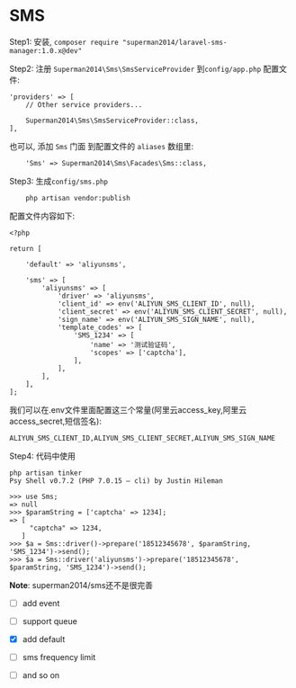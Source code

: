 # SMS


Step1: 安装, `composer require "superman2014/laravel-sms-manager:1.0.x@dev"`

Step2: 注册 `Superman2014\Sms\SmsServiceProvider` 到`config/app.php` 配置文件:

```
'providers' => [
    // Other service providers...

    Superman2014\Sms\SmsServiceProvider::class,
],

```

也可以, 添加 `Sms` 门面 到配置文件的 `aliases` 数组里:

```
    'Sms' => Superman2014\Sms\Facades\Sms::class,
```

Step3: 生成`config/sms.php`

```
    php artisan vendor:publish
```

配置文件内容如下:

```
<?php

return [

    'default' => 'aliyunsms',

    'sms' => [
        'aliyunsms' => [
            'driver' => 'aliyunsms',
            'client_id' => env('ALIYUN_SMS_CLIENT_ID', null),
            'client_secret' => env('ALIYUN_SMS_CLIENT_SECRET', null),
            'sign_name' => env('ALIYUN_SMS_SIGN_NAME', null),
            'template_codes' => [
                'SMS_1234' => [
                    'name' => '测试验证码',
                    'scopes' => ['captcha'],
                ],
            ],
        ],
    ],
];
```

我们可以在.env文件里面配置这三个常量(阿里云access_key,阿里云access_secret,短信签名):

`ALIYUN_SMS_CLIENT_ID,ALIYUN_SMS_CLIENT_SECRET,ALIYUN_SMS_SIGN_NAME`

Step4: 代码中使用

```
php artisan tinker
Psy Shell v0.7.2 (PHP 7.0.15 — cli) by Justin Hileman

>>> use Sms;
=> null
>>> $paramString = ['captcha' => 1234];
=> [
     "captcha" => 1234,
   ]
>>> $a = Sms::driver()->prepare('18512345678', $paramString, 'SMS_1234')->send();
>>> $a = Sms::driver('aliyunsms')->prepare('18512345678', $paramString, 'SMS_1234')->send();

```

**Note**: superman2014/sms还不是很完善

- [ ] add event
- [ ] support queue
- [x] add default
- [ ] sms frequency limit
- [ ] and so on



